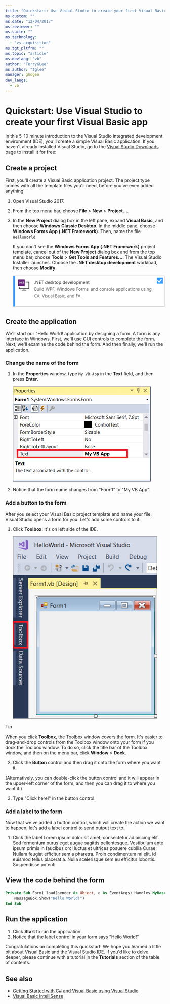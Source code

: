 ```yaml
---
title: "Quickstart: Use Visual Studio to create your first Visual Basic app | Microsoft Docs"
ms.custom: ""
ms.date: "12/04/2017"
ms.reviewer: ""
ms.suite: ""
ms.technology:
  - "vs-acquisition"
ms.tgt_pltfrm: ""
ms.topic: "article"
ms.devlang: "vb"
author: "TerryGLee"
ms.author: "tglee"
manager: ghogen
dev_langs:
  - vb
---
```

# Quickstart: Use Visual Studio to create your first Visual Basic app
In this 5-10 minute introduction to the Visual Studio integrated development environment (IDE), you'll create a simple Visual Basic application. If you haven't already installed Visual Studio, go to the [Visual Studio Downloads](https://aka.ms/vsdownload?utm_source=mscom&utm_campaign=msdocs) page to install it for free:

## Create a project
First, you'll create a Visual Basic application project. The project type comes with all the template files you'll need, before you've even added anything!  

1. Open Visual Studio 2017.  

2. From the top menu bar, choose **File** > **New** > **Project...**.  

3. In the **New Project** dialog box in the left pane, expand **Visual Basic**, and then choose **Windows Classic Desktop**. In the middle pane, choose **Windows Forms App (.NET Framework)**. Then, name the file `HelloWorld`.  

     If you don't see the **Windows Forms App (.NET Framework)** project template, cancel out of the **New Project** dialog box and from the top menu bar, choose **Tools** > **Get Tools and Features...**. The Visual Studio Installer launches. Choose the **.NET desktop development** workload, then choose **Modify**.  

     ![.NET Core workload in the Visual Studio Installer](../ide/media/install-dot-net-desktop-env.png)  

## Create the application
We'll start our "Hello World! application by designing a form. A form is any interface in Windows. First, we'll use GUI controls to complete the form. Next, we'll examine the code behind the form. And then finally, we'll run the application.   

### Change the name of the form

1. In the **Properties** window, type `My VB App` in the **Text** field, and then press **Enter**.

     ![Rename the text field of the Properties window.](../ide/media/vb-properties-form-name.png)

2. Notice that the form name changes from "Form1" to "My VB App".


### Add a button to the form  
After you select your Visual Basic project template and name your file, Visual Studio opens a form for you. Let's add some controls to it.

1. Click **Toolbox**. It's on left side of the IDE.

     ![.NET Core workload in the Visual Studio Installer](../ide/media/vb-toolbox-toolwindow.png)  

> [!TIP]
> When you click **Toolbox**, the Toolbox window covers the form. It's easier to drag-and-drop controls from the Toolbox window onto your form if you dock the Toolbox window. To do so, click the title bar of the Toolbox window, and then on the menu bar, click **Window** > **Dock**.


2.  Click the **Button** control and then drag it onto the form where you want it.

(Alternatively, you can double-click the button control and it will appear in the upper-left corner of the form, and then you can drag it to where you want it.)

3. Type "Click here!" in the button control.


### Add a label to the form
Now that we've added a button control, which will create the action we want to happen, let's add a label control to send output text to.

1. Click the  label Lorem ipsum dolor sit amet, consectetur adipiscing elit. Sed fermentum purus eget augue sagittis pellentesque. Vestibulum ante ipsum primis in faucibus orci luctus et ultrices posuere cubilia Curae; Nullam feugiat efficitur sem a pharetra. Proin condimentum mi elit, id euismod tellus placerat a. Nulla scelerisque sem eu efficitur lobortis. Suspendisse potenti.

## View the code behind the form

 ```vb
 Private Sub Form1_load(sender As Object, e As EventArgs) Handles MyBase.Load
     MessageBox.Show("Hello World!")
 End Sub
 ```  



## Run the application
1. Click **Start** to run the application.  
2. Notice that the label control in your form says "Hello World!"

Congratulations on completing this quickstart! We hope you learned a little bit about Visual Basic and the Visual Studio IDE. If you'd like to delve deeper, please continue with a tutorial in the **Tutorials** section of the table of contents.  

## See also   
* [Getting Started with C# and Visual Basic using Visual Studio](getting-started-with-visual-csharp-and-visual-basic.md)
* [Visual Basic IntelliSense](visual-basic-specific-intellisense.md)  
